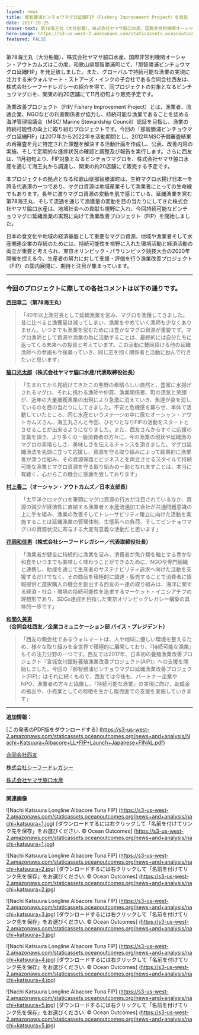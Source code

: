 ```yaml
---
layout: news
title: 那智勝浦ビンチョウマグロ延縄FIP（Fishery Improvement Project）を発足
date: 2017-10-25
teaser-text: 第78海王丸（大分船籍）、株式会社ヤマサ脇口水産、国際非営利機関オーシャン・アウトカムズはこの度、和歌山県那智勝浦町にて、「那智勝浦ビンチョウマグロ延縄FIP」を発足致しました。
hero-image: https://s3-us-west-2.amazonaws.com/staticassets.oceanoutcomes.org/news+and+analysis/hero+images/nachi-katsuura-fip-launch-hero.jpg
featured: FALSE
---
```

第78海王丸（大分船籍）、株式会社ヤマサ脇口水産、国際非営利機関オーシャン・アウトカムズはこの度、和歌山県那智勝浦町にて、「那智勝浦ビンチョウマグロ延縄FIP」を発足致しました。また、グローバルで持続可能な漁業の実現に注力する米ウォルマート・ストアーズ・インクの子会社である合同会社西友は、株式会社シーフードレガシーの紹介を得て、同プロジェクトの対象となるビンチョウマグロを、関東の約20店舗にて11月初旬より販売予定です。

漁業改善プロジェクト（FIP/ Fishery Improvement Project）とは、漁業者、流通企業、NGOなどの利害関係者が協力し、持続可能な漁業であることを認める海洋管理協議会（MSC/ Marine Stewardship Council）認証を目指し、漁業の持続可能性の向上に取り組むプロジェクトです。今回の「那智勝浦ビンチョウマグロ延縄FIP」は2017年から2022年を活動期間とし、2012年MSC予備審査結果の再審査を元に特定された課題を解決する活動計画を作成し、公表、改善内容の実施、そして定期的な進捗状況の確認と調整及び報告を実行します。さらに西友は、11月初旬より、FIP対象となるビンチョウマグロを、株式会社ヤマサ脇口水産を通じて海王丸から調達し、関東の約20店舗にて販売する予定です。
 
本プロジェクトの拠点となる和歌山県那智勝浦町は、生鮮マグロ水揚げ日本一を誇る代表港の一つであり、マグロ資源は地域産業そして漁業者にとっての生命線でもあります。長年に渡りマグロ資源の変動を肌で感じている、延縄漁業を営む第78海王丸、そして流通を通じて漁獲量の変動を目の当たりにしてきた株式会社ヤマサ脇口水産は、地域社会への貢献も視野に入れ、今回持続可能なビンチョウマグロ延縄漁業の実現に向けて漁業改善プロジェクト（FIP）を開始しました。

日本の食文化や地域の経済基盤として重要なマグロ資源。地域や漁業者そして水産関連企業の存続のためには、持続可能性を視野に入れた環境活動と経済活動の両立が重要と考えられ、東京オリンピック・パラリンピック競技大会の2020年開催を控える今、生産者の努力に対して支援・評価を行う漁業改善プロジェクト（FIP）の国内展開に、期待と注目が集まっています。

----

<h3>今回のプロジェクトに際しての各社コメントは以下の通りです。</h3>

**<a href="mailto:78aisora@gmail.com">西田幸二</a>（第78海王丸）** 
>「40年以上漁労長として延縄漁業を営み、マグロを漁獲してきました。昔に比べると漁獲量は減ってしまい、漁業をやめていく漁師も少なくありません。いつまでも漁業を営むためには豊かなマグロ資源が重要です。マグロ漁師として資源や漁業の為に活動することは、最終的には自分たちに返ってくる未来への投資と考えています。この活動に賛同頂ける他の延縄漁師への参画も今後募っていき、同じ志を抱く関係者と活動に励んで行きたいと思います」

**<a href="mailto:contact@maguro-yamasa.com">脇口光太郎</a>（株式会社ヤマサ脇口水産/代表取締役社長）**
>「生まれてから見続けてきたこの熊野の素晴らしい自然と、豊富に水揚げされるマグロ、それに携わる漁師や仲買、漁業関係者、町の活気と笑顔が、近年の大量捕獲漁業の出現により急激に消えていき、魚達が姿を消しているのを目の当たりにしてきました。不安と危機感を募らせ、単体で活動していたところ、同じ水産というステージの中に居たオーシャン・アウトカムズさん、海王丸さんと今回、ひとつとなりFIPの活動をスタートとさせることが出来るようになりました。また、西友さんからすぐに応援の言葉を頂き、より多くの一般消費者の方々に、今の漁業の現状や延縄漁のマグロの素晴らしさ、美味しさを伝えるチャンスを頂きました。マグロ延縄漁法を先頭に立って応援し、資源を守る取り組みによって結果的に漁業者が潤う仕組み、その資源保護とビジネスとを両立させるスタイルで持続可能な漁業とマグロ資源を守る取り組みの一助となれますことは、本当に有難く、心からこの機会に感謝を致しております」

**<a href="mailto:shunji@oceanoutcomes.org">村上春二</a>（オーシャン・アウトカムズ／日本支部長）**
>「太平洋クロマグロを筆頭にマグロ資源の行方が注目されているなか、資源の減少が経済性に直結する漁業者と水産流通加工会社が共通問題意識の上に手を組み、漁業の改善そしてトレーサビリティ確立に向けた活動を実施することは延縄漁業の管理体制、生態系への負荷、そしてビンチョウマグロの資源状況に寄与する大変有意義な活動だと思います」

**<a href="mailto:wakao.hanaoka@seafoodlegacy.com">花岡和佳男</a>（株式会社シーフードレガシー／代表取締役社長）**
>「漁業者が健全に持続的に漁業を営み、消費者が魚介類を軸とする豊かな和食をいつまでも美味しく味わうことができるために、NGOや専門組織と連携し、助成を通じて生産者のサステナビリティ追求へ向けた活動を支援するだけでなく、その商品を積極的に調達・販売することで消費者に情報提供と選択購入の機会を創出する西友の一連の取り組みは、海洋に関する経済・社会・環境の持続可能性を追求するマーケット・イニシアチブの理想形であり、SDGs達成を目指した東京オリンピックレガシー構築の具体的一歩です」

**<a href="mailto:megumi_hayakawa@walmart.com">和間久美恵</a>（合同会社西友／企業コミュニケーション部 バイス・プレジデント）**
>「西友の親会社であるウォルマートは、人や地球に優しい環境を整えるため、様々な取り組みを全世界で積極的に展開しており、『持続可能な漁業』もその注力分野の一つです。西友では2017年、日本初の養殖漁業改善プロジェクト『宮城女川銀鮭養殖漁業改善プロジェクト(AIP)』への支援を開始しました。今回の『那智勝浦ビンチョウマグロ延縄漁業改善プロジェクト(FIP)』はそれに続くもので、西友では今後も、パートナー企業やNPO、漁業者の方々と協働し、『持続可能な漁業』の実現に向け、助成金の拠出や、小売業としての特徴を生かし販売面での支援を実施していきます」

----

**追加情報：**

[この発表のPDF版をダウンロードする] (https://s3-us-west-2.amazonaws.com/staticassets.oceanoutcomes.org/news+and+analysis/Nachi+Katsuura+Albacore+LL+FIP+Launch+Japanese+FINAL.pdf)

<a href="http://www.seiyu.co.jp" target="_blank">合同会社西友</a>

<a href="http://www.seafoodlegacy.com/ja/" target="_blank">株式会社シーフードレガシー</a>

<a href="http://www.maguro-yamasa.com" target="_blank">株式会社ヤマサ脇口水産</a>

----
**関連画像**

![Nachi Katsuura Longline Albacore Tuna FIP]
(https://s3-us-west-2.amazonaws.com/staticassets.oceanoutcomes.org/news+and+analysis/nachi+katsuura+1.jpg)
[ダウンロードするには右クリックして「名前を付けてリンク先を保存」をお選びください. © Ocean Outcomes] (https://s3-us-west-2.amazonaws.com/staticassets.oceanoutcomes.org/news+and+analysis/nachi+katsuura+1.jpg)


![Nachi Katsuura Longline Albacore Tuna FIP]
(https://s3-us-west-2.amazonaws.com/staticassets.oceanoutcomes.org/news+and+analysis/nachi+katsuura+2.jpg)
[ダウンロードするには右クリックして「名前を付けてリンク先を保存」をお選びください. © Ocean Outcomes] (https://s3-us-west-2.amazonaws.com/staticassets.oceanoutcomes.org/news+and+analysis/nachi+katsuura+2.jpg)


![Nachi Katsuura Longline Albacore Tuna FIP]
(https://s3-us-west-2.amazonaws.com/staticassets.oceanoutcomes.org/news+and+analysis/nachi+katsuura+3.jpg)
[ダウンロードするには右クリックして「名前を付けてリンク先を保存」をお選びください. © Ocean Outcomes] (https://s3-us-west-2.amazonaws.com/staticassets.oceanoutcomes.org/news+and+analysis/nachi+katsuura+3.jpg)


![Nachi Katsuura Longline Albacore Tuna FIP]
(https://s3-us-west-2.amazonaws.com/staticassets.oceanoutcomes.org/news+and+analysis/nachi+katsuura+4.jpg)
[ダウンロードするには右クリックして「名前を付けてリンク先を保存」をお選びください. © Ocean Outcomes] (https://s3-us-west-2.amazonaws.com/staticassets.oceanoutcomes.org/news+and+analysis/nachi+katsuura+4.jpg)


![Nachi Katsuura Longline Albacore Tuna FIP]
(https://s3-us-west-2.amazonaws.com/staticassets.oceanoutcomes.org/news+and+analysis/nachi+katsuura+5.jpg)
[ダウンロードするには右クリックして「名前を付けてリンク先を保存」をお選びください. © Ocean Outcomes] (https://s3-us-west-2.amazonaws.com/staticassets.oceanoutcomes.org/news+and+analysis/nachi+katsuura+5.jpg)
